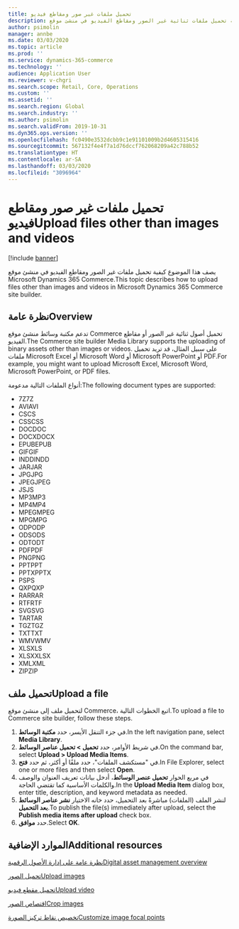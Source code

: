 ```yaml
---
title: تحميل ملفات غير صور ومقاطع فيديو
description: يصف هذا الموضوع كيفية تحميل ملفات ثنائية غير الصور ومقاطع الفيديو في منشئ موقع Microsoft Dynamics 365 Commerce.
author: psimolin
manager: annbe
ms.date: 03/03/2020
ms.topic: article
ms.prod: ''
ms.service: dynamics-365-commerce
ms.technology: ''
audience: Application User
ms.reviewer: v-chgri
ms.search.scope: Retail, Core, Operations
ms.custom: ''
ms.assetid: ''
ms.search.region: Global
ms.search.industry: ''
ms.author: psimolin
ms.search.validFrom: 2019-10-31
ms.dyn365.ops.version: ''
ms.openlocfilehash: fc0490e3532dcbb9c1e91101009b2d4605315416
ms.sourcegitcommit: 567132f4e4f7a1d76dccf762068209a42c788b52
ms.translationtype: HT
ms.contentlocale: ar-SA
ms.lasthandoff: 03/03/2020
ms.locfileid: "3096964"
---
```

# <a name="upload-files-other-than-images-and-videos"></a><span data-ttu-id="ab939-103">تحميل ملفات غير صور ومقاطع فيديو</span><span class="sxs-lookup"><span data-stu-id="ab939-103">Upload files other than images and videos</span></span>

[!include [banner](includes/banner.md)]

<span data-ttu-id="ab939-104">يصف هذا الموضوع كيفية تحميل ملفات غير الصور ومقاطع الفيديو في منشئ موقع Microsoft Dynamics 365 Commerce.</span><span class="sxs-lookup"><span data-stu-id="ab939-104">This topic describes how to upload files other than images and videos in Microsoft Dynamics 365 Commerce site builder.</span></span>

## <a name="overview"></a><span data-ttu-id="ab939-105">نظرة عامة</span><span class="sxs-lookup"><span data-stu-id="ab939-105">Overview</span></span>

<span data-ttu-id="ab939-106">تدعم مكتبة وسائط منشئ موقع Commerce تحميل أصول ثنائية غير الصور أو مقاطع الفيديو.</span><span class="sxs-lookup"><span data-stu-id="ab939-106">The Commerce site builder Media Library supports the uploading of binary assets other than images or videos.</span></span> <span data-ttu-id="ab939-107">على سبيل المثال، قد تريد تحميل ملفات Microsoft Excel أو Microsoft Word أو Microsoft PowerPoint أو PDF.</span><span class="sxs-lookup"><span data-stu-id="ab939-107">For example, you might want to upload Microsoft Excel, Microsoft Word, Microsoft PowerPoint, or PDF files.</span></span>

<span data-ttu-id="ab939-108">أنواع الملفات التالية مدعومة:</span><span class="sxs-lookup"><span data-stu-id="ab939-108">The following document types are supported:</span></span>
- <span data-ttu-id="ab939-109">7Z</span><span class="sxs-lookup"><span data-stu-id="ab939-109">7Z</span></span>
- <span data-ttu-id="ab939-110">AVI</span><span class="sxs-lookup"><span data-stu-id="ab939-110">AVI</span></span>
- <span data-ttu-id="ab939-111">CS</span><span class="sxs-lookup"><span data-stu-id="ab939-111">CS</span></span>
- <span data-ttu-id="ab939-112">CSS</span><span class="sxs-lookup"><span data-stu-id="ab939-112">CSS</span></span>
- <span data-ttu-id="ab939-113">DOC</span><span class="sxs-lookup"><span data-stu-id="ab939-113">DOC</span></span>
- <span data-ttu-id="ab939-114">DOCX</span><span class="sxs-lookup"><span data-stu-id="ab939-114">DOCX</span></span>
- <span data-ttu-id="ab939-115">EPUB</span><span class="sxs-lookup"><span data-stu-id="ab939-115">EPUB</span></span>
- <span data-ttu-id="ab939-116">GIF</span><span class="sxs-lookup"><span data-stu-id="ab939-116">GIF</span></span>
- <span data-ttu-id="ab939-117">INDD</span><span class="sxs-lookup"><span data-stu-id="ab939-117">INDD</span></span>
- <span data-ttu-id="ab939-118">JAR</span><span class="sxs-lookup"><span data-stu-id="ab939-118">JAR</span></span>
- <span data-ttu-id="ab939-119">JPG</span><span class="sxs-lookup"><span data-stu-id="ab939-119">JPG</span></span>
- <span data-ttu-id="ab939-120">JPEG</span><span class="sxs-lookup"><span data-stu-id="ab939-120">JPEG</span></span>
- <span data-ttu-id="ab939-121">JS</span><span class="sxs-lookup"><span data-stu-id="ab939-121">JS</span></span>
- <span data-ttu-id="ab939-122">MP3</span><span class="sxs-lookup"><span data-stu-id="ab939-122">MP3</span></span>
- <span data-ttu-id="ab939-123">MP4</span><span class="sxs-lookup"><span data-stu-id="ab939-123">MP4</span></span>
- <span data-ttu-id="ab939-124">MPEG</span><span class="sxs-lookup"><span data-stu-id="ab939-124">MPEG</span></span>
- <span data-ttu-id="ab939-125">MPG</span><span class="sxs-lookup"><span data-stu-id="ab939-125">MPG</span></span>
- <span data-ttu-id="ab939-126">ODP</span><span class="sxs-lookup"><span data-stu-id="ab939-126">ODP</span></span>
- <span data-ttu-id="ab939-127">ODS</span><span class="sxs-lookup"><span data-stu-id="ab939-127">ODS</span></span>
- <span data-ttu-id="ab939-128">ODT</span><span class="sxs-lookup"><span data-stu-id="ab939-128">ODT</span></span>
- <span data-ttu-id="ab939-129">PDF</span><span class="sxs-lookup"><span data-stu-id="ab939-129">PDF</span></span>
- <span data-ttu-id="ab939-130">PNG</span><span class="sxs-lookup"><span data-stu-id="ab939-130">PNG</span></span>
- <span data-ttu-id="ab939-131">PPT</span><span class="sxs-lookup"><span data-stu-id="ab939-131">PPT</span></span>
- <span data-ttu-id="ab939-132">PPTX</span><span class="sxs-lookup"><span data-stu-id="ab939-132">PPTX</span></span>
- <span data-ttu-id="ab939-133">PS</span><span class="sxs-lookup"><span data-stu-id="ab939-133">PS</span></span>
- <span data-ttu-id="ab939-134">QXP</span><span class="sxs-lookup"><span data-stu-id="ab939-134">QXP</span></span>
- <span data-ttu-id="ab939-135">RAR</span><span class="sxs-lookup"><span data-stu-id="ab939-135">RAR</span></span>
- <span data-ttu-id="ab939-136">RTF</span><span class="sxs-lookup"><span data-stu-id="ab939-136">RTF</span></span>
- <span data-ttu-id="ab939-137">SVG</span><span class="sxs-lookup"><span data-stu-id="ab939-137">SVG</span></span>
- <span data-ttu-id="ab939-138">TAR</span><span class="sxs-lookup"><span data-stu-id="ab939-138">TAR</span></span>
- <span data-ttu-id="ab939-139">TGZ</span><span class="sxs-lookup"><span data-stu-id="ab939-139">TGZ</span></span>
- <span data-ttu-id="ab939-140">TXT</span><span class="sxs-lookup"><span data-stu-id="ab939-140">TXT</span></span>
- <span data-ttu-id="ab939-141">WMV</span><span class="sxs-lookup"><span data-stu-id="ab939-141">WMV</span></span>
- <span data-ttu-id="ab939-142">XLS</span><span class="sxs-lookup"><span data-stu-id="ab939-142">XLS</span></span>
- <span data-ttu-id="ab939-143">XLSX</span><span class="sxs-lookup"><span data-stu-id="ab939-143">XLSX</span></span>
- <span data-ttu-id="ab939-144">XML</span><span class="sxs-lookup"><span data-stu-id="ab939-144">XML</span></span>
- <span data-ttu-id="ab939-145">ZIP</span><span class="sxs-lookup"><span data-stu-id="ab939-145">ZIP</span></span>

## <a name="upload-a-file"></a><span data-ttu-id="ab939-146">تحميل ملف</span><span class="sxs-lookup"><span data-stu-id="ab939-146">Upload a file</span></span>

<span data-ttu-id="ab939-147">لتحميل ملف إلى منشئ موقع Commerce، اتبع الخطوات التالية.</span><span class="sxs-lookup"><span data-stu-id="ab939-147">To upload a file to Commerce site builder, follow these steps.</span></span>

1. <span data-ttu-id="ab939-148">في جزء التنقل الأيسر، حدد **مكتبة الوسائط**.</span><span class="sxs-lookup"><span data-stu-id="ab939-148">In the left navigation pane, select **Media Library**.</span></span>
1. <span data-ttu-id="ab939-149">في شريط الأوامر، حدد **تحميل \> تحميل عناصر الوسائط**.</span><span class="sxs-lookup"><span data-stu-id="ab939-149">On the command bar, select **Upload \> Upload Media Items**.</span></span>
1. <span data-ttu-id="ab939-150">في "مستكشف الملفات"، حدد ملفًا أو أكثر، ثم حدد **فتح**.</span><span class="sxs-lookup"><span data-stu-id="ab939-150">In File Explorer, select one or more files and then select **Open**.</span></span>
1. <span data-ttu-id="ab939-151">في مربع الحوار **تحميل عنصر الوسائط**، أدخل بيانات تعريف العنوان والوصف والكلمات الأساسية كما تقتضي الحاجة.</span><span class="sxs-lookup"><span data-stu-id="ab939-151">In the **Upload Media Item** dialog box, enter title, description, and keyword metadata as needed.</span></span>
1. <span data-ttu-id="ab939-152">لنشر الملف (الملفات) مباشرةً بعد التحميل، حدد خانه الاختيار **نشر عناصر الوسائط بعد التحميل**.</span><span class="sxs-lookup"><span data-stu-id="ab939-152">To publish the file(s) immediately after upload, select the **Publish media items after upload** check box.</span></span>
1. <span data-ttu-id="ab939-153">حدد **موافق**.</span><span class="sxs-lookup"><span data-stu-id="ab939-153">Select **OK**.</span></span>

## <a name="additional-resources"></a><span data-ttu-id="ab939-154">الموارد الإضافية</span><span class="sxs-lookup"><span data-stu-id="ab939-154">Additional resources</span></span>

[<span data-ttu-id="ab939-155">نظرة عامة على إدارة الأصول الرقمية</span><span class="sxs-lookup"><span data-stu-id="ab939-155">Digital asset management overview</span></span>](dam-overview.md)

[<span data-ttu-id="ab939-156">تحميل الصور</span><span class="sxs-lookup"><span data-stu-id="ab939-156">Upload images</span></span>](dam-upload-images.md)

[<span data-ttu-id="ab939-157">تحميل مقطع فيديو</span><span class="sxs-lookup"><span data-stu-id="ab939-157">Upload video</span></span>](dam-upload-video.md)

[<span data-ttu-id="ab939-158">اقتصاص الصور</span><span class="sxs-lookup"><span data-stu-id="ab939-158">Crop images</span></span>](dam-crop-images.md)

[<span data-ttu-id="ab939-159">تخصيص نقاط تركيز الصورة</span><span class="sxs-lookup"><span data-stu-id="ab939-159">Customize image focal points</span></span>](dam-custom-focal-point.md)
